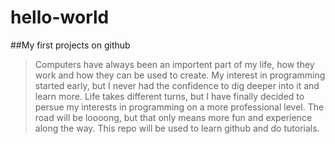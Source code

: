 # hello-world
##My first projects on github
>Computers have always been an importent part of my life, how they work and how they can be used to create. My interest in programming started early, but I never had the confidence to dig deeper into it and learn more. Life takes different turns, but I have finally decided to persue my interests in programming on a more professional level. The road will be loooong, but that only means more fun and experience along the way.
>This repo will be used to learn github and do tutorials. 
